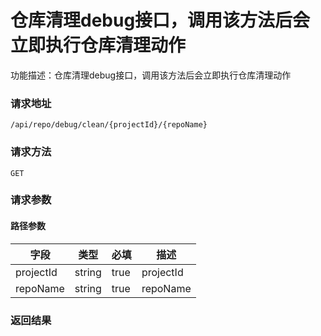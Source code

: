 # 仓库清理debug接口，调用该方法后会立即执行仓库清理动作
功能描述：仓库清理debug接口，调用该方法后会立即执行仓库清理动作

### 请求地址
```
/api/repo/debug/clean/{projectId}/{repoName}
```

### 请求方法
`GET`
### 请求参数
#### 路径参数

| 字段 | 类型 | 必填 | 描述 |
| -------- | -------- | -------- | -------- |
| projectId     | string   | true       | projectId |
| repoName     | string   | true       | repoName |




### 返回结果

